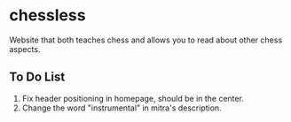 # chessless

Website that both teaches chess and allows you to read about other chess aspects.

## To Do List

1. Fix header positioning in homepage, should be in the center.
2. Change the word "instrumental" in mitra's description.

